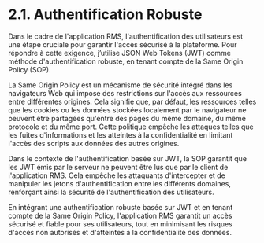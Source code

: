 # 2.1. Authentification Robuste

Dans le cadre de l'application RMS, l'authentification des utilisateurs est une étape cruciale pour
garantir l'accès sécurisé à la plateforme. Pour répondre à cette exigence, j’utilise JSON Web
Tokens (JWT) comme méthode d'authentification robuste, en tenant compte de la Same Origin
Policy (SOP).

La Same Origin Policy est un mécanisme de sécurité intégré dans les navigateurs Web qui
impose des restrictions sur l'accès aux ressources entre différentes origines. Cela signifie que,
par défaut, les ressources telles que les cookies ou les données stockées localement par le
navigateur ne peuvent être partagées qu'entre des pages du même domaine, du même
protocole et du même port. Cette politique empêche les attaques telles que les fuites
d'informations et les atteintes à la confidentialité en limitant l'accès des scripts aux données des
autres origines.

Dans le contexte de l'authentification basée sur JWT, la SOP garantit que les JWT émis par le
serveur ne peuvent être lus que par le client de l'application RMS. Cela empêche les attaquants
d'intercepter et de manipuler les jetons d'authentification entre les différents domaines,
renforçant ainsi la sécurité de l'authentification des utilisateurs.

En intégrant une authentification robuste basée sur JWT et en tenant compte de la Same Origin
Policy, l'application RMS garantit un accès sécurisé et fiable pour ses utilisateurs, tout en
minimisant les risques d'accès non autorisés et d'atteintes à la confidentialité des données.